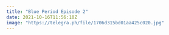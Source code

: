```yaml
---
title: "Blue Period Episode 2"
date: 2021-10-16T11:56:10Z
image: "https://telegra.ph/file/1706d315bd01aa425c020.jpg"
---
```


